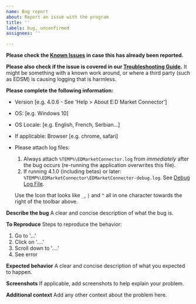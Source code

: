 ```yaml
---
name: Bug report
about: Report an issue with the program
title: ''
labels: bug, unconfirmed
assignees: ''

---
```


**Please check the [Known Issues](https://github.com/EDCD/EDMarketConnector/issues/618) in case this has already been reported.**

**Please also check if the issue is covered in our [Troubleshooting Guide](https://github.com/EDCD/EDMarketConnector/wiki/Troubleshooting).** It might be something with a known work around, or where a third party (such as EDSM) is causing logging that is harmless.

**Please complete the following information:**
 - Version [e.g. 4.0.6 - See 'Help > About E:D Market Connector']
 - OS: [e.g. Windows 10]
 - OS Locale: [e.g. English, French, Serbian...]
 - If applicable: Browser [e.g. chrome, safari]
 - Please attach log files:
     1. Always attach `%TEMP%\EDMarketConnector.log` from *immediately* after the bug occurs (re-running the application overwrites this file).
     1. If running 4.1.0 (including betas) or later: `%TEMP%\EDMarketConnector\EDMarketConnector-debug.log`.  See [Debug Log File](https://github.com/EDCD/EDMarketConnector/wiki/Troubleshooting#debug-log-files).
   
   Use the Icon that looks like `_`, `|` and `^` all in one character towards the right of the toolbar above.

**Describe the bug**
A clear and concise description of what the bug is.

**To Reproduce**
Steps to reproduce the behavior:
1. Go to '...'
2. Click on '....'
3. Scroll down to '....'
4. See error

**Expected behavior**
A clear and concise description of what you expected to happen.

**Screenshots**
If applicable, add screenshots to help explain your problem.

**Additional context**
Add any other context about the problem here.
